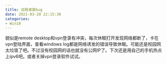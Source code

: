```yaml
---
title: 远程桌面bug
date: 2021-03-20 22:15:30
categories:
- Win10
---
```

貌似是remote desktop和vpn登录有冲突，每次休眠打开发现网络都断了，卡在vpn登陆界面，查看windows log都是网络诱发的错误导致休眠。可能还是校园网太垃圾了吧。不过没有校园网的话也就没有公网IP了。下次还是用自己的手机热点上ipv6吧。或者关掉vpn登录软件试试。